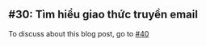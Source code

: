 ## #30: Tìm hiểu giao thức truyền email 

To discuss about this blog post, go to [#40](https://github.com/ngxson/blog-comments/issues/40)

<!-- {"issue":40} -->